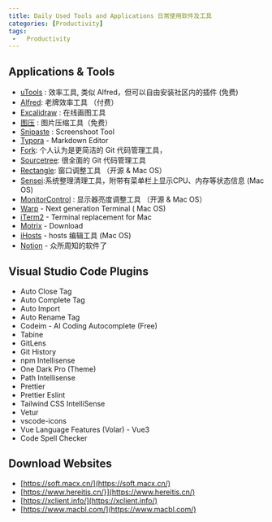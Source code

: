 ```yaml
---
title: Daily Used Tools and Applications 日常使用软件及工具
categories: [Productivity]
tags: 
 -   Productivity
---
```


## Applications & Tools

- [uTools](https://www.u.tools/) : 效率工具, 类似 Alfred，但可以自由安装社区内的插件 (免费)
- [Alfred](https://www.alfredapp.com/): 老牌效率工具 （付费）
- [Excalidraw](https://excalidraw.com/) : 在线画图工具
- [图压](https://tuya.xinxiao.tech/) : 图片压缩工具（免费）
- [Snipaste](https://www.snipaste.com/) : Screenshoot Tool
- [Typora](https://typora.io/) - Markdown Editor
- [Fork]( https://git-fork.com/): 个人认为是更简洁的 Git 代码管理工具，
- [Sourcetree](https://www.sourcetreeapp.com/): 很全面的 Git 代码管理工具
- [Rectangle]( https://rectangleapp.com/): 窗口调整工具 （开源 & Mac OS）
- [Sensei](https://cindori.com/sensei):系统整理清理工具，附带有菜单栏上显示CPU、内存等状态信息 (Mac OS)
- [MonitorControl](https://monitorcontrol.app/) : 显示器亮度调整工具 （开源 & Mac OS）
- [Warp](https://warp.dev/) - Next generation Terminal ( Mac OS)
- [iTerm2](https://iterm2.com/) - Terminal replacement for Mac
- [Motrix](https://motrix.app/) - Download
- [iHosts](https://github.com/toolinbox/iHosts) - hosts 编辑工具 (Mac OS)
- [Notion](https://www.notion.so/) - 众所周知的软件了

  

## Visual Studio Code Plugins

- Auto Close Tag
- Auto Complete Tag
- Auto Import
- Auto Rename Tag
- Codeim - AI Coding Autocomplete (Free)
- Tabine
- GitLens
- Git History
- npm Intellisense
- One Dark Pro (Theme)
- Path Intellisense
- Prettier
- Prettier Eslint
- Tailwind CSS IntelliSense
- Vetur
- vscode-icons
- Vue Language Features (Volar) - Vue3
- Code Spell Checker

## Download Websites

- [https://soft.macx.cn/](https://soft.macx.cn/)
- [https://www.hereitis.cn/}](https://www.hereitis.cn/)
- [https://xclient.info/](https://xclient.info/)
- [https://www.macbl.com/](https://www.macbl.com/)